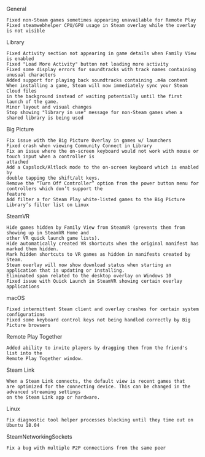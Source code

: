 General

    Fixed non-Steam games sometimes appearing unavailable for Remote Play
    Fixed steamwebhelper CPU/GPU usage in Steam overlay while the overlay is not visible


Library

    Fixed Activity section not appearing in game details when Family View is enabled
    Fixed "Load More Activity" button not loading more activity
    Fixed some display errors for soundtracks with track names containing unusual characters
    Added support for playing back soundtracks containing .m4a content
    When installing a game, Steam will now immediately sync your Steam Cloud files 
    in the background instead of waiting potentially until the first launch of the game.
    Minor layout and visual changes
    Stop showing "library in use" message for non-Steam games when a shared library is being used


Big Picture

    Fix issue with the Big Picture Overlay in games w/ launchers
    Fixed crash when viewing Community Connect in Library
    Fix an issue where the on-screen keyboard would not work with mouse or touch input when a controller is 
    attached
    Add a Capslock/Altlock mode to the on-screen keyboard which is enabled by 
    double tapping the shift/alt keys.
    Remove the “Turn Off Controller” option from the power button menu for controllers which don’t support the 
    feature
    Add filter a for Steam Play white-listed games to the Big Picture Library’s filter list on Linux


SteamVR

    Hide games hidden by Family View from SteamVR (prevents them from showing up in SteamVR Home and 
    other VR quick launch game lists).
    Hide automatically created VR shortcuts when the original manifest has marked them hidden.
    Mark hidden shortcuts to VR games as hidden in manifests created by Steam.
    Steam overlay will now show download status when starting an application that is updating or installing.
    Eliminated spam related to the desktop overlay on Windows 10
    Fixed issue with Quick Launch in SteamVR showing certain overlay applications


macOS

    Fixed intermittent Steam client and overlay crashes for certain system configurations
    Fixed some keyboard control keys not being handled correctly by Big Picture browsers


Remote Play Together

    Added ability to invite players by dragging them from the friend's list into the 
    Remote Play Together window.


Steam Link

    When a Steam Link connects, the default view is recent games that 
    are optimized for the connecting device. This can be changed in the advanced streaming settings 
    on the Steam Link app or hardware.


Linux

    Fix diagnostic tool helper processes blocking until they time out on Ubuntu 18.04


SteamNetworkingSockets

    Fix a bug with multiple P2P connections from the same peer
